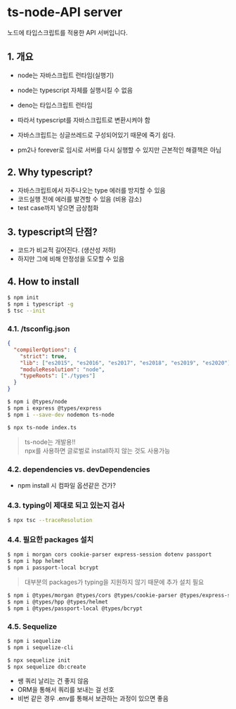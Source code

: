 # ts-node-API server
 노드에 타입스크립트를 적용한 API 서버입니다.


## 1. 개요
* node는 자바스크립트 런타임(실행기)
* node는 typescript 자체를 실행시킬 수 없음
* deno는 타입스크립트 런타임

* 따라서 typescript를 자바스크립트로 변환시켜야 함
* 자바스크립트는 싱글쓰레드로 구성되어있기 때문에 죽기 쉽다.
* pm2나 forever로 임시로 서버를 다시 실행할 수 있지만 근본적인 해결책은 아님

## 2. Why typescript?
* 자바스크립트에서 자주나오는 type 에러를 방지할 수 있음
* 코드실행 전에 에러를 발견할 수 있음 (비용 감소) 
* test case까지 넣으면 금상첨화

## 3. typescript의 단점?
* 코드가 비교적 길어진다. (생산성 저하)
* 하지만 그에 비해 안정성을 도모할 수 있음

## 4. How to install
``` bash
$ npm init
$ npm i typescript -g
$ tsc --init
```

### 4.1. /tsconfig.json
``` json
{
  "compilerOptions": {
    "strict": true,
    "lib": ["es2015", "es2016", "es2017", "es2018", "es2019", "es2020"],
    "moduleResolution": "node",
    "typeRoots": ["./types"]
  }
}
```

``` bash
$ npm i @types/node
$ npm i express @types/express
$ npm i --save-dev nodemon ts-node 
```

``` bash
$ npx ts-node index.ts 
```

> ts-node는 개발용!! <br>
> npx를 사용하면 글로벌로 install하지 않는 것도 사용가능

### 4.2. dependencies vs. devDependencies

* npm install 시 컴파일 옵션같은 건가?

### 4.3. typing이 제대로 되고 있는지 검사
``` bash
$ npx tsc --traceResolution
```

### 4.4. 필요한 packages 설치

``` bash
$ npm i morgan cors cookie-parser express-session dotenv passport 
$ npm i hpp helmet 
$ npm i passport-local bcrypt
```
> 대부분의 packages가 typing을 지원하지 않기 때문에 추가 설치 필요

``` bash
$ npm i @types/morgan @types/cors @types/cookie-parser @types/express-session @types/dotenv @types/passport 
$ npm i @types/hpp @types/helmet 
$ npm i @types/passport-local @types/bcrypt
```

### 4.5. Sequelize 
``` bash
$ npm i sequelize
$ npm i sequelize-cli

$ npx sequelize init
$ npx sequelize db:create
```

* 쌩 쿼리 날리는 건 좋지 않음
* ORM을 통해서 쿼리를 보내는 걸 선호
* 비번 같은 경우 .env를 통해서 보관하는 과정이 있으면 좋음


